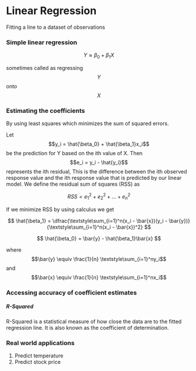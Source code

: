 # Linear Regression

Fitting a line to a dataset of observations

### Simple linear regression

$$Y \approx \beta_0 + \beta_1X$$

sometimes called as regressing $$Y$$ onto $$X$$

### Estimating the coefficients

By using least squares which minimizes the sum of squared errors.

Let $$y_i = \hat{\beta_0} + \hat{\beta_1}x_i$$ be the prediction for Y based on the ith value of X. Then $$e_i = y_i - \hat{y_i}$$ represents the ith residual, This is the difference between the ith observed response value and the ith response value that is predicted by our linear model. We define the residual sum of squares (RSS) as

$$RSS = e_1^2 + e_2^2 + ... + e_n^2$$

If we minimize RSS by using calculus we get

$$
\hat{\beta_1} = \dfrac{\textstyle\sum_{i=1}^n(x_i - \bar{x})(y_i - \bar{y})}{\textstyle\sum_{i=1}^n(x_i - \bar{x})^2}
$$

$$
\hat{\beta_0} = \bar{y} - \hat{\beta_1}\bar{x}
$$

where $$\bar{y} \equiv 	\frac{1}{n} \textstyle\sum_{i=1}^ny_i$$ and $$\bar{x} \equiv 	\frac{1}{n} \textstyle\sum_{i=1}^nx_i$$

### Accessing accuracy of coefficient estimates

##### R-Squared

R-Squared is a statistical measure of how close the data are to the fitted regression line. It is also known as the coefficient of determination.

### Real world applications

1. Predict temperature
2. Predict stock price